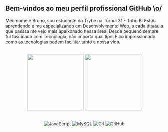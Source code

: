 ## Bem-vindos ao meu perfil profissional GitHub \o/

Meu nome é Bruno, sou estudante da Trybe na Turma 31 - Tribo B. Estou aprendendo e me especializando em Desenvolvimento Web, a cada dia/aula que passsa me vejo mais apaixonado nessa área.
Desde pequeno sempre fui fascinado com Tecnologia, não importa qual tipo. Fico impressionado como as tecnologias podem facilitar tanto a nossa vida. 


<br>

<!-- GITHUB STATUS -->
<div align="center">
  <img height="180em" src="https://github-readme-stats.vercel.app/api?username=Brunobenunes&show_icons=true&theme=dark&include_all_commits=true&count_private=true"/>
  <img height="180em" src="https://github-readme-stats.vercel.app/api/top-langs/?username=Brunobenunes&layout=compact&langs_count=10&theme=dark"/>

  <!-- TEMAS: dark, radical, merko, gruvbox, tokyonight, onedark, cobalt, synthwave, highcontrast, dracula -->
</div>

<br>

<!-- TECNOLOGIAS -->
<div align="center">

![JavaScript](https://img.shields.io/badge/-JavaScript-black?style=flat-square&logo=javascript)
![MySQL](https://img.shields.io/badge/-MySQL-black?style=flat-square&logo=mysql)
![Git](https://img.shields.io/badge/-Git-black?style=flat-square&logo=git)
![GitHub](https://img.shields.io/badge/-GitHub-181717?style=flat-square&logo=github)

</div>